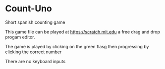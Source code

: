# Count-Uno
Short spanish counting game


This game file can be played at https://scratch.mit.edu a free drag and drop progam editor.

The game is played by clicking on the green flasg then progressing by clicking the correct number


There are no keyboard inputs 
